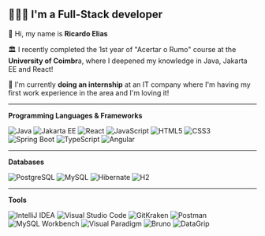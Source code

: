 🧑🏽‍💻 I'm a **Full-Stack developer**
---
👋 Hi, my name is **Ricardo Elias**

🏛️ I recently completed the 1st year of "Acertar o Rumo" course at the **University of Coimbr**a, where I deepened my knowledge in Java, Jakarta EE and React!

🌱 I'm currently **doing an internship** at an IT company where I'm having my first work experience in the area and I'm loving it!

---
**Programming Languages & Frameworks**

![Java](https://img.shields.io/badge/Java-ED8B00?style=flat-square&logo=java&logoColor=white)
![Jakarta EE](https://img.shields.io/badge/Jakarta%20EE-4B7F9E?style=flat-square&logo=jakarta&logoColor=white)
![React](https://img.shields.io/badge/React-61DAFB?style=flat-square&logo=react&logoColor=black)
![JavaScript](https://img.shields.io/badge/JavaScript-FFEA00?style=flat-square&logo=javascript&logoColor=black)
![HTML5](https://img.shields.io/badge/HTML5-E34F26?style=flat-square&logo=html5&logoColor=white)
![CSS3](https://img.shields.io/badge/CSS3-1572B6?style=flat-square&logo=css3&logoColor=white)
![Spring Boot](https://img.shields.io/badge/Spring%20Boot-6DB33F?style=flat-square&logo=spring&logoColor=white)
![TypeScript](https://img.shields.io/badge/TypeScript-007ACC?style=flat-square&logo=typescript&logoColor=white)
![Angular](https://img.shields.io/badge/Angular-DD0031?style=flat-square&logo=angular&logoColor=white)


---
**Databases**

![PostgreSQL](https://img.shields.io/badge/PostgreSQL-4169E1?style=flat-square&logo=postgresql&logoColor=white)
![MySQL](https://img.shields.io/badge/MySQL-4479A1?style=flat-square&logo=mysql&logoColor=white)
![Hibernate](https://img.shields.io/badge/Hibernate-59666C?style=flat-square&logo=hibernate&logoColor=white)
![H2](https://img.shields.io/badge/H2-00BFFF?style=flat-square&logo=h2&logoColor=white)

---
**Tools**

![IntelliJ IDEA](https://img.shields.io/badge/IntelliJ%20IDEA-000000?style=flat-square&logo=intellijidea&logoColor=white)
![Visual Studio Code](https://img.shields.io/badge/Visual%20Studio%20Code-007ACC?style=flat-square&logo=visual-studio-code&logoColor=white)
![GitKraken](https://img.shields.io/badge/GitKraken-008C4A?style=flat-square&logo=gitkraken&logoColor=white)
![Postman](https://img.shields.io/badge/Postman-FF6C37?style=flat-square&logo=postman&logoColor=white)
![MySQL Workbench](https://img.shields.io/badge/MySQL%20Workbench-4479A1?style=flat-square&logo=mysql&logoColor=white)
![Visual Paradigm](https://img.shields.io/badge/Visual%20Paradigm-1F6F8E?style=flat-square&logo=visual-paradigm&logoColor=white)
![Bruno](https://img.shields.io/badge/Bruno-007ACC?style=flat-square&logoColor=white) <!-- Note: Bruno doesn't have an official logo, so using a placeholder -->
![DataGrip](https://img.shields.io/badge/DataGrip-000000?style=flat-square&logo=jetbrains&logoColor=white)







